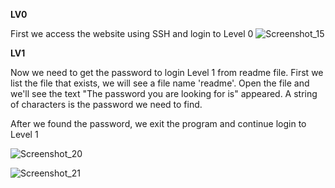 **LV0**

First we access the website using SSH and login to Level 0
![Screenshot_15](https://github.com/user-attachments/assets/96fc767c-ef2e-4922-9cca-0bf75526fea5)

**LV1**

Now we need to get the password to login Level 1 from readme file. First we list the file that exists, we will see a file
name 'readme'. Open the file and we'll see the text "The password you are looking for is" appeared. A string of characters is 
the password we need to find.

After we found the password, we exit the program and continue login to Level 1

![Screenshot_20](https://github.com/user-attachments/assets/c03fe310-d05e-449f-8ad8-8aa364c83a95)


![Screenshot_21](https://github.com/user-attachments/assets/a215f484-dc4c-42f6-8544-2429381026b4)
